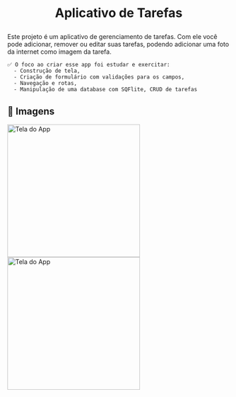 # <p align="center"> Aplicativo de Tarefas
Este projeto é um aplicativo de gerenciamento de tarefas. Com ele você pode adicionar, remover ou editar suas tarefas, podendo adicionar uma foto da internet como imagem da tarefa.
<p align="center">

    ✅ O foco ao criar esse app foi estudar e exercitar: 
      - Construção de tela, 
      - Criação de formulário com validações para os campos,
      - Navegação e rotas,
      - Manipulação de uma database com SQFlite, CRUD de tarefas
      
## 📱 Imagens

<p float="left">
<img src="https://media.giphy.com/media/v1.Y2lkPTc5MGI3NjExbXdyMmdhdmtlNDc1NjZzOHJoanpxNDNjOGoyODBxbDVnMXlvZmMwZSZlcD12MV9pbnRlcm5hbF9naWZfYnlfaWQmY3Q9Zw/OFHpveCCywmAZ7wVk9/giphy.gif" alt="Tela do App" width="300"/>
<img src="https://media.giphy.com/media/v1.Y2lkPTc5MGI3NjExbGx0bmhmNG03cDFkcWs4dWJvbjFvNG15dTM2OHhnNDg1dXJuNnpndyZlcD12MV9pbnRlcm5hbF9naWZfYnlfaWQmY3Q9Zw/6jtxXsMGVFy7F8tM7o/giphy.gif" alt="Tela do App" width="300"/>
</p>
